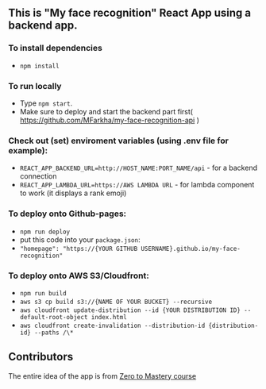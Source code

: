 ## This is "My face recognition" React App using a backend app.

### To install dependencies
- `npm install`

### To run locally
- Type `npm start`.
- Make sure to deploy and start the backend part first( https://github.com/MFarkha/my-face-recognition-api )

### Check out (set) enviroment variables (using .env file for example):
- `REACT_APP_BACKEND_URL=http://HOST_NAME:PORT_NAME/api` - for a backend connection
- `REACT_APP_LAMBDA_URL=https://AWS LAMBDA URL` - for lambda component to work (it displays a rank emoji)

### To deploy onto Github-pages:
- `npm run deploy`
- put this code into your `package.json`:
- `"homepage": "https://{YOUR GITHUB USERNAME}.github.io/my-face-recognition"`

### To deploy onto AWS S3/Cloudfront:
- `npm run build`
- `aws s3 cp build s3://{NAME OF YOUR BUCKET} --recursive`
- `aws cloudfront update-distribution --id {YOUR DISTRIBUTION ID} --default-root-object index.html`
- `aws cloudfront create-invalidation --distribution-id {distribution-id} --paths /\*`

## Contributors
The entire idea of the app is from [Zero to Mastery course](https://academy.zerotomastery.io/courses/enrolled/697434)